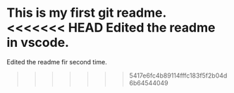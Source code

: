This is my first git readme.
<br>
<<<<<<< HEAD
Edited the readme in vscode.
=======
Edited the readme fir second time.
>>>>>>> 5417e6fc4b89114fffc183f5f2b04d6b64544049

